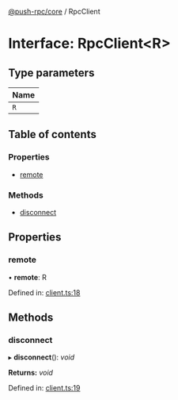 [@push-rpc/core](../README.md) / RpcClient

# Interface: RpcClient<R\>

## Type parameters

| Name |
| :------ |
| `R` |

## Table of contents

### Properties

- [remote](rpcclient.md#remote)

### Methods

- [disconnect](rpcclient.md#disconnect)

## Properties

### remote

• **remote**: R

Defined in: [client.ts:18](https://github.com/vasyas/typescript-rpc/blob/c658db8/packages/core/src/client.ts#L18)

## Methods

### disconnect

▸ **disconnect**(): *void*

**Returns:** *void*

Defined in: [client.ts:19](https://github.com/vasyas/typescript-rpc/blob/c658db8/packages/core/src/client.ts#L19)
